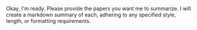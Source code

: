 Okay, I'm ready. Please provide the papers you want me to summarize. I will create a markdown summary of each, adhering to any specified style, length, or formatting requirements.
